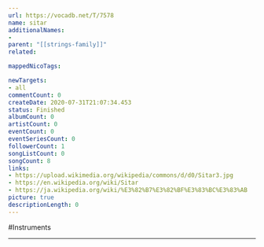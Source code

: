 ```yaml
---
url: https://vocadb.net/T/7578
name: sitar
additionalNames: 
- 
parent: "[[strings-family]]"
related:

mappedNicoTags:

newTargets:
- all
commentCount: 0
createDate: 2020-07-31T21:07:34.453
status: Finished
albumCount: 0
artistCount: 0
eventCount: 0
eventSeriesCount: 0
followerCount: 1
songListCount: 0
songCount: 8
links: 
- https://upload.wikimedia.org/wikipedia/commons/d/d0/Sitar3.jpg
- https://en.wikipedia.org/wiki/Sitar
- https://ja.wikipedia.org/wiki/%E3%82%B7%E3%82%BF%E3%83%BC%E3%83%AB
picture: true
descriptionLength: 0
---
```


#Instruments



---

